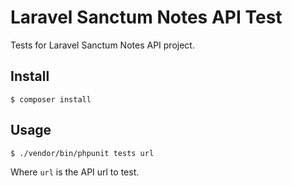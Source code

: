 # Laravel Sanctum Notes API Test

Tests for Laravel Sanctum Notes API project.

## Install

```
$ composer install
```

## Usage

```bash
$ ./vendor/bin/phpunit tests url
```

Where `url` is the API url to test.

